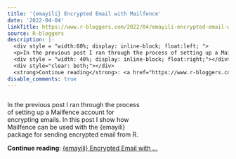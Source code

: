```yaml
---
title: '{emayili} Encrypted Email with Mailfence'
date: '2022-04-04'
linkTitle: https://www.r-bloggers.com/2022/04/emayili-encrypted-email-with-mailfence/
source: R-bloggers
description: |-
  <div style = "width:60%; display: inline-block; float:left; ">
  <p>In the previous post I ran through the process of setting up a Mailfence account for encrypting emails. In this post I show how Mailfence can be used with the {emayili} package for sending encrypted email from R.</p></div>
  <div style = "width: 40%; display: inline-block; float:right;"></div>
  <div style="clear: both;"></div>
  <strong>Continue reading</strong>: <a href="https://www.r-bloggers.com/2022/04/emayili-encrypted-email-with-mailfence/">{emayili} Encrypted Email with ...
disable_comments: true
---
```

<div style = "width:60%; display: inline-block; float:left; ">
<p>In the previous post I ran through the process of setting up a Mailfence account for encrypting emails. In this post I show how Mailfence can be used with the {emayili} package for sending encrypted email from R.</p></div>
<div style = "width: 40%; display: inline-block; float:right;"></div>
<div style="clear: both;"></div>
<strong>Continue reading</strong>: <a href="https://www.r-bloggers.com/2022/04/emayili-encrypted-email-with-mailfence/">{emayili} Encrypted Email with ...